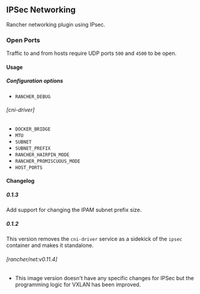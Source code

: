 ## IPSec Networking

Rancher networking plugin using IPsec.

### Open Ports

Traffic to and from hosts require UDP ports `500` and `4500` to be open.

#### Usage

##### Configuration options
* `RANCHER_DEBUG`

###### [cni-driver]

* `DOCKER_BRIDGE`
* `MTU`
* `SUBNET`
* `SUBNET_PREFIX`
* `RANCHER_HAIRPIN_MODE`
* `RANCHER_PROMISCUOUS_MODE`
* `HOST_PORTS`

#### Changelog

##### 0.1.3

Add support for changing the IPAM subnet prefix size.

##### 0.1.2

This version removes the `cni-driver` service as a sidekick of the `ipsec` container and makes it standalone.

###### [rancher/net:v0.11.4]
* This image version doesn't have any specific changes for IPSec but the programming logic for VXLAN has been improved.

